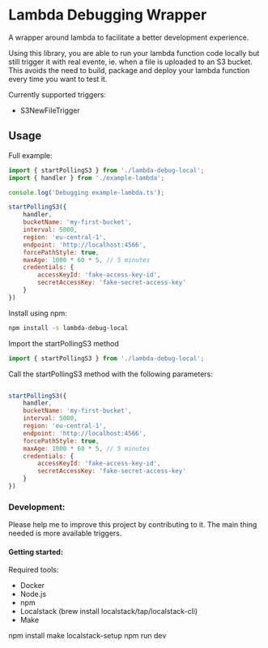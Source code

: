 # Lambda Debugging Wrapper
A wrapper around lambda to facilitate a better development experience.  

Using this library, you are able to run your lambda function code locally but still trigger it with real evente, ie. when a file is uploaded to an S3 bucket.  This avoids the need to build, package and deploy your lambda function every time you want to test it.

Currently supported triggers:
- S3NewFileTrigger

## Usage
Full example:

```javascript
import { startPollingS3 } from './lambda-debug-local';
import { handler } from './example-lambda';

console.log('Debugging example-lambda.ts');

startPollingS3({
    handler,
    bucketName: 'my-first-bucket',
    interval: 5000,
    region: 'eu-central-1',
    endpoint: 'http://localhost:4566',
    forcePathStyle: true,
    maxAge: 1000 * 60 * 5, // 5 minutes
    credentials: {
        accessKeyId: 'fake-access-key-id',
        secretAccessKey: 'fake-secret-access-key'
    }
})
```

Install using npm:
```bash
npm install -s lambda-debug-local
```

Import the startPollingS3 method 
```javascript
import { startPollingS3 } from './lambda-debug-local';
```

Call the startPollingS3 method with the following parameters:
```javascript

startPollingS3({
    handler,
    bucketName: 'my-first-bucket',
    interval: 5000,
    region: 'eu-central-1',
    endpoint: 'http://localhost:4566',
    forcePathStyle: true,
    maxAge: 1000 * 60 * 5, // 5 minutes
    credentials: {
        accessKeyId: 'fake-access-key-id',
        secretAccessKey: 'fake-secret-access-key'
    }
})
```

### Development: 

Please help me to improve this project by contributing to it. 
The main thing needed is more available triggers.

#### Getting started:

Required tools:
- Docker
- Node.js
- npm
- Localstack (brew install localstack/tap/localstack-cli)
- Make

npm install
make localstack-setup
npm run dev
